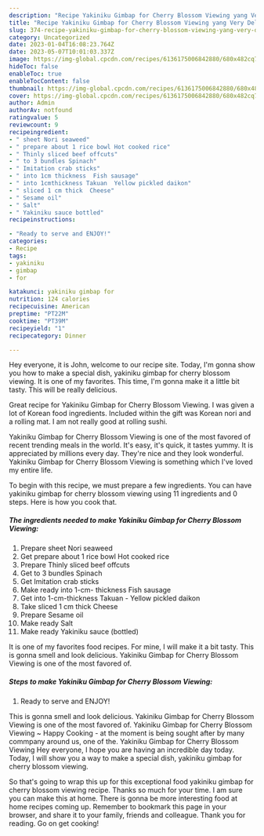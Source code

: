 ```yaml
---
description: "Recipe Yakiniku Gimbap for Cherry Blossom Viewing yang Very Delicious}"
title: "Recipe Yakiniku Gimbap for Cherry Blossom Viewing yang Very Delicious}"
slug: 374-recipe-yakiniku-gimbap-for-cherry-blossom-viewing-yang-very-delicious
category: Uncategorized
date: 2023-01-04T16:08:23.764Z
date: 2023-05-07T10:01:03.337Z
image: https://img-global.cpcdn.com/recipes/6136175006842880/680x482cq70/yakiniku-gimbap-for-cherry-blossom-viewing-recipe-main-photo.jpg
hideToc: false
enableToc: true
enableTocContent: false
thumbnail: https://img-global.cpcdn.com/recipes/6136175006842880/680x482cq70/yakiniku-gimbap-for-cherry-blossom-viewing-recipe-main-photo.jpg
cover: https://img-global.cpcdn.com/recipes/6136175006842880/680x482cq70/yakiniku-gimbap-for-cherry-blossom-viewing-recipe-main-photo.jpg
author: Admin
authorAv: notfound
ratingvalue: 5
reviewcount: 9
recipeingredient:
- " sheet Nori seaweed"
- " prepare about 1 rice bowl Hot cooked rice"
- " Thinly sliced beef offcuts"
- " to 3 bundles Spinach"
- " Imitation crab sticks"
- " into 1cm thickness  Fish sausage"
- " into 1cmthickness Takuan  Yellow pickled daikon"
- " sliced 1 cm thick  Cheese"
- " Sesame oil"
- " Salt"
- " Yakiniku sauce bottled"
recipeinstructions:

- "Ready to serve and ENJOY!"
categories:
- Recipe
tags:
- yakiniku
- gimbap
- for

katakunci: yakiniku gimbap for 
nutrition: 124 calories
recipecuisine: American
preptime: "PT22M"
cooktime: "PT39M"
recipeyield: "1"
recipecategory: Dinner

---
```



Hey everyone, it is John, welcome to our recipe site. Today, I'm gonna show you how to make a special dish, yakiniku gimbap for cherry blossom viewing. It is one of my favorites. This time, I'm gonna make it a little bit tasty. This will be really delicious.

Great recipe for Yakiniku Gimbap for Cherry Blossom Viewing. I was given a lot of Korean food ingredients. Included within the gift was Korean nori and a rolling mat. I am not really good at rolling sushi.

Yakiniku Gimbap for Cherry Blossom Viewing is one of the most favored of recent trending meals in the world. It's easy, it's quick, it tastes yummy. It is appreciated by millions every day. They're nice and they look wonderful. Yakiniku Gimbap for Cherry Blossom Viewing is something which I've loved my entire life.


To begin with this recipe, we must prepare a few ingredients. You can have yakiniku gimbap for cherry blossom viewing using 11 ingredients and 0 steps. Here is how you cook that.

<!--inarticleads1-->

##### The ingredients needed to make Yakiniku Gimbap for Cherry Blossom Viewing:

1. Prepare  sheet Nori seaweed
1. Get  prepare about 1 rice bowl Hot cooked rice
1. Prepare  Thinly sliced beef offcuts
1. Get  to 3 bundles Spinach
1. Get  Imitation crab sticks
1. Make ready  into 1-cm- thickness  Fish sausage
1. Get  into 1-cm-thickness Takuan - Yellow pickled daikon
1. Take  sliced 1 cm thick  Cheese
1. Prepare  Sesame oil
1. Make ready  Salt
1. Make ready  Yakiniku sauce (bottled)


It is one of my favorites food recipes. For mine, I will make it a bit tasty. This is gonna smell and look delicious. Yakiniku Gimbap for Cherry Blossom Viewing is one of the most favored of. 

<!--inarticleads2-->

##### Steps to make Yakiniku Gimbap for Cherry Blossom Viewing:


1. Ready to serve and ENJOY!

This is gonna smell and look delicious. Yakiniku Gimbap for Cherry Blossom Viewing is one of the most favored of. Yakiniku Gimbap for Cherry Blossom Viewing ~ Happy Cooking - at the moment is being sought after by many commpany around us, one of the. Yakiniku Gimbap for Cherry Blossom Viewing Hey everyone, I hope you are having an incredible day today. Today, I will show you a way to make a special dish, yakiniku gimbap for cherry blossom viewing. 

So that's going to wrap this up for this exceptional food yakiniku gimbap for cherry blossom viewing recipe. Thanks so much for your time. I am sure you can make this at home. There is gonna be more interesting food at home recipes coming up. Remember to bookmark this page in your browser, and share it to your family, friends and colleague. Thank you for reading. Go on get cooking!
